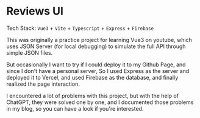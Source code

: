 # Reviews UI

Tech Stack: `Vue3` + `Vite` + `Typescript` + `Express` + `Firebase`

This was originally a practice project for learning Vue3 on youtube, which uses JSON Server (for local debugging) to simulate the full API through simple JSON files.

But occasionally I want to try if I could deploy it to my Github Page, and since I don't have a personal server, So I used Express as the server and deployed it to Vercel, and used Firebase as the database, and finally realized the page interaction.

I encountered a lot of problems with this project, but with the help of ChatGPT, they were solved one by one, and I documented those problems in my blog, so you can have a look if you're interested.
